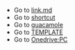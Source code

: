 * Go to [link.md](https://gitlab.com/rajeb73730/Amit)
* Go to [shortcut](https://github.com/amitstudydude/amitstudydude/blob/main/secrets.md)
* Go to [guacamole](https://github.com/amitstudydude/guacamole)
* Go to [TEMPLATE](https://github.com/amitstudydude/Template)
* Go to [Onedrive:PC](https://1drv.ms/f/c/6009554e531a72de/EhqUQeK005FEn4QPA8NjLaoBdKFpQh_qL8Zl0yLFF5byUQ)
